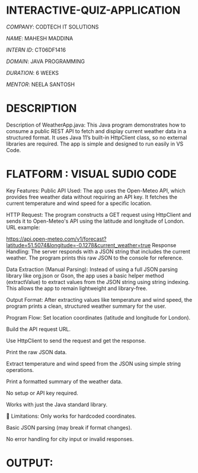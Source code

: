 # INTERACTIVE-QUIZ-APPLICATION

*COMPANY*: CODTECH IT SOLUTIONS

*NAME*: MAHESH MADDINA

*INTERN ID*: CT06DF1416

*DOMAIN*: JAVA PROGRAMMING

*DURATION*: 6 WEEKS

*MENTOR*: NEELA SANTOSH

# DESCRIPTION
 Description of WeatherApp.java:
This Java program demonstrates how to consume a public REST API to fetch and display current weather data in a structured format. It uses Java 11’s built-in HttpClient class, so no external libraries are required. The app is simple and designed to run easily in VS Code.

# FLATFORM : VISUAL SUDIO CODE

 Key Features:
Public API Used:
The app uses the Open-Meteo API, which provides free weather data without requiring an API key. It fetches the current temperature and wind speed for a specific location.

HTTP Request:
The program constructs a GET request using HttpClient and sends it to Open-Meteo's API using the latitude and longitude of London.
URL example:

https://api.open-meteo.com/v1/forecast?latitude=51.5074&longitude=-0.1278&current_weather=true
Response Handling:
The server responds with a JSON string that includes the current weather. The program prints this raw JSON to the console for reference.

Data Extraction (Manual Parsing):
Instead of using a full JSON parsing library like org.json or Gson, the app uses a basic helper method (extractValue) to extract values from the JSON string using string indexing. This allows the app to remain lightweight and library-free.

Output Format:
After extracting values like temperature and wind speed, the program prints a clean, structured weather summary for the user.

 Program Flow:
Set location coordinates (latitude and longitude for London).

Build the API request URL.

Use HttpClient to send the request and get the response.

Print the raw JSON data.

Extract temperature and wind speed from the JSON using simple string operations.

Print a formatted summary of the weather data.

No setup or API key required.

Works with just the Java standard library.

🔁 Limitations:
Only works for hardcoded coordinates.

Basic JSON parsing (may break if format changes).

No error handling for city input or invalid responses.


# OUTPUT:

